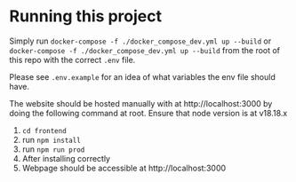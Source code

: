 # Running this project

Simply run `docker-compose -f ./docker_compose_dev.yml up --build` or `docker-compose -f ./docker_compose_dev.yml up --build` from the root of this repo with the correct `.env` file.

Please see `.env.example` for an idea of what variables the env file should have.

The website should be hosted manually with at http://localhost:3000 by doing the following command at root.
Ensure that node version is at v18.18.x

1. `cd frontend`
2. run `npm install`
3. run `npm run prod`
4. After installing correctly
5. Webpage should be accessible at http://localhost:3000

